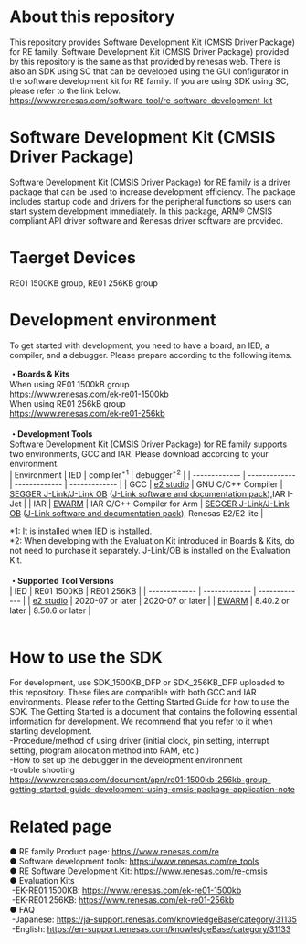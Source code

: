 # About this repository 
This repository provides Software Development Kit (CMSIS Driver Package) for RE family.
Software Development Kit (CMSIS Driver Package) provided by this repository is the same as that provided by renesas web.
There is also an SDK using SC that can be developed using the GUI configurator in the software development kit for RE family.
If you are using SDK using SC, please refer to the link below.   
https://www.renesas.com/software-tool/re-software-development-kit
<br>

# Software Development Kit (CMSIS Driver Package)
Software Development Kit (CMSIS Driver Package) for RE family is a driver package that can be used to increase development efficiency. The package includes startup code and drivers for the peripheral functions so users can start system development immediately. In this package, ARM® CMSIS compliant API driver software and Renesas driver software are provided.
<br>

# Taerget Devices
RE01 1500KB group,  RE01 256KB group
<br>

# Development environment
To get started with development, you need to have a board, an IED, a compiler, and a debugger. Please prepare according to the following items. 

**・Boards & Kits**  
When using RE01 1500kB group  
https://www.renesas.com/ek-re01-1500kb  
When using RE01 256kB group  
https://www.renesas.com/ek-re01-256kb  
<br>
**・Development Tools**  
Software Development Kit (CMSIS Driver Package) for RE family supports two environments, GCC and IAR.
Please download according to your environment.  
| Environment | IED | compiler<sup>*1</sup> | debugger<sup>*2</sup> |
| ------------- | ------------- | ------------- | ------------- |
| GCC | [e2 studio](https://www.renesas.com/software-tool/e-studio)  | GNU C/C++ Compiler | [SEGGER J-Link/J-Link OB](https://www.segger.com/products/debug-probes/j-link/)  ([J-Link software and documentation pack](https://www.segger.com/downloads/jlink/JLink_Windows.exe)),IAR I-Jet |
| IAR | [EWARM](https://www.iar.com/ewarm)  | IAR C/C++ Compiler for Arm | [SEGGER J-Link/J-Link OB](https://www.segger.com/products/debug-probes/j-link/)  ([J-Link software and documentation pack](https://www.segger.com/downloads/jlink/JLink_Windows.exe)), Renesas E2/E2 lite |  

*1: It is installed when IED is installed.  
*2: When developing with the Evaluation Kit introduced in Boards & Kits, do not need to purchase it separately. J-Link/OB is installed on the Evaluation Kit.  
<br>
**・Supported Tool Versions**  
| IED | RE01 1500KB | RE01 256KB |
| ------------- | ------------- | ------------- |
| [e2 studio](https://www.renesas.com/software-tool/e-studio) | 2020-07 or later | 2020-07 or later |
| [EWARM](https://www.iar.com/ewarm) | 8.40.2 or later | 8.50.6 or later |  
<br>

# How to use the SDK
For development, use SDK_1500KB_DFP or SDK_256KB_DFP uploaded to this repository. These files are compatible with both GCC and IAR environments. 
Please refer to the Getting Started Guide for how to use the SDK. 
The Getting Started is a document that contains the following essential information for development. We recommend that you refer to it when starting development.  
-Procedure/method of using driver (initial clock, pin setting, interrupt setting, program allocation method into RAM, etc.)  
-How to set up the debugger in the development environment  
-trouble shooting  
https://www.renesas.com/document/apn/re01-1500kb-256kb-group-getting-started-guide-development-using-cmsis-package-application-note
<br>

# Related page  
●&nbsp;RE family Product page: https://www.renesas.com/re  
●&nbsp;Software development tools: https://www.renesas.com/re_tools  
●&nbsp;RE Software Development Kit: https://www.renesas.com/re-cmsis  
●&nbsp;Evaluation Kits  
 &nbsp;-EK-RE01 1500KB: https://www.renesas.com/ek-re01-1500kb  
 &nbsp;-EK-RE01 256KB: https://www.renesas.com/ek-re01-256kb  
●&nbsp;FAQ  
 &nbsp;-Japanese: https://ja-support.renesas.com/knowledgeBase/category/31135  
 &nbsp;-English: https://en-support.renesas.com/knowledgeBase/category/31133  
